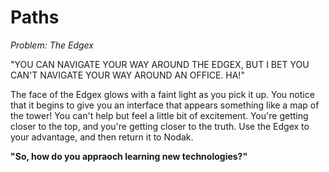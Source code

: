 # Paths

_Problem: The Edgex_

"YOU CAN NAVIGATE YOUR WAY AROUND THE EDGEX, BUT I BET YOU CAN'T NAVIGATE YOUR WAY AROUND AN OFFICE. HA!"

The face of the Edgex glows with a faint light as you pick it up. You notice that it begins to give you an interface that appears something like a map of the tower! You can't help but feel a little bit of excitement. You're getting closer to the top, and you're getting closer to the truth. Use the Edgex to your advantage, and then return it to Nodak.

**"So, how do you appraoch learning new technologies?"**
